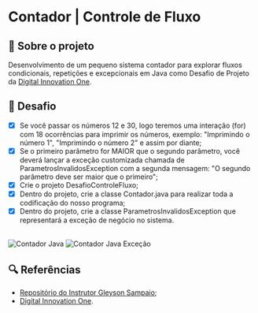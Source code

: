 # Contador | Controle de Fluxo

## 🔄 Sobre o projeto

Desenvolvimento de um pequeno sistema contador para explorar fluxos condicionais, repetições e excepcionais em Java como Desafio de Projeto da [Digital Innovation One](https://www.dio.me/).

## 🚀 Desafio
- [x] Se você passar os números 12 e 30, logo teremos uma interação (for) com 18 ocorrências para imprimir os números, exemplo: "Imprimindo o número 1", "Imprimindo o número 2" e assim por diante;
- [x] Se o primeiro parâmetro for MAIOR que o segundo parâmetro, você deverá lançar a exceção customizada chamada de ParametrosInvalidosException com a segunda mensagem: "O segundo parâmetro deve ser maior que o primeiro";
- [x] Crie o projeto DesafioControleFluxo;
- [x] Dentro do projeto, crie a classe Contador.java para realizar toda a codificação do nosso programa;
- [x] Dentro do projeto, crie a classe ParametrosInvalidosException que representará a exceção de negócio no sistema.

<br>

<img src="https://files.gitbook.com/v0/b/gitbook-x-prod.appspot.com/o/spaces%2Fhgem6UuduekktzGxfukA%2Fuploads%2FASWuWANwMUiiCy7XESch%2Fimage.png?alt=media&token=f54e8270-e3fd-438a-8f00-3bd0396c84c9" alt="Contador Java">
<img src="https://files.gitbook.com/v0/b/gitbook-x-prod.appspot.com/o/spaces%2Fhgem6UuduekktzGxfukA%2Fuploads%2Ft9XhWTdd7h48hnIjYlGJ%2Fimage.png?alt=media&token=6b2b36a8-84d4-4e48-87c4-1260060f262f" alt="Contador Java Exceção">

## 🔍 Referências

- [Repositório do Instrutor Gleyson Sampaio](https://github.com/digitalinnovationone/trilha-java-basico/tree/main/desafios/controle-fluxo);
- [Digital Innovation One](https://www.dio.me/).
